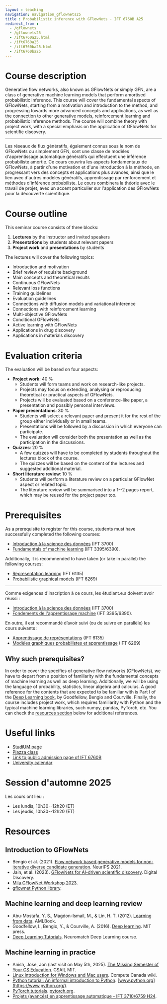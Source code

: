 ```yaml
---
layout : teaching
navigation: navigation_gflownets25
title : Probabilistic inference with GFlowNets - IFT 6760B A25
redirect_from :
  - /gflownets
  - /gflownets25
  - /ift6760a25.html
  - /ift6760a25
  - /ift6760ba25.html
  - /ift6760ba25
---
```


# Course description

Generative flow networks, also known as GFlowNets or simply GFN, are a class of generative machine learning models that perform amortised probabilistic inference. This course will cover the fundamental aspects of GFlowNets, starting from a motivation and introduction to the method, and progressing towards more advanced concepts and applications, as well as the connection to other generative models, reinforcement learning and probabilistic inference methods. The course will combine theory with project work, with a special emphasis on the application of GFlowNets for scientific discovery.

---

Les réseaux de flux génératifs, également connus sous le nom de GFlowNets ou simplement GFN, sont une classe de modèles d'apprentissage automatique génératifs qui effectuent une inférence probabiliste amortie. Ce cours couvrira les aspects fondamentaux de GFlowNets, à partir d'une motivation et d'une introduction à la méthode, en progressant vers des concepts et applications plus avancés, ainsi que le lien avec d'autres modèles génératifs, apprentissage par renforcement et méthodes d'inférence probabiliste. Le cours combinera la théorie avec le travail de projet, avec un accent particulier sur l'application des GFlowNets pour la découverte scientifique.


# Course outline

This seminar course consists of three blocks:

1. **Lectures** by the instructor and invited speakers
2. **Presentations** by students about relevant papers
3. **Project work** and **presentations** by students

The lectures will cover the following topics:

- Introduction and motivation
- Brief review of requisite background
- Main concepts and theoretical results
- Continuous GFlowNets
- Relevant loss functions
- Training guidelines
- Evaluation guidelines
- Connections with diffusion models and variational inference
- Connections with reinforcement learning
- Multi-objective GFlowNets
- Conditional GFlowNets
- Active learning with GFlowNets
- Applications in drug discovery
- Applications in materials discovery

# Evaluation criteria

The evaluation will be based on four aspects:

- **Project work**: 40 %
    - Students will form teams and work on research-like projects.
    - Projects may focus on extending, analysing or reproducing theoretical or practical aspects of GFlowNets.
    - Projects will be evaluated based on a conference-like paper, a presentation and possibly personal interviews.
- **Paper presentations**: 30 %
    - Students will select a relevant paper and present it for the rest of the group either individually or in small teams.
    - Presentations will be followed by a discussion in which everyone can participate.
    - The evaluation will consider both the presentation as well as the participation in the discussions.
- **Quizzes**: 20 %
    - A few quizzes will have to be completed by students throughout the lectures block of the course.
    - The quizzes will be based on the content of the lectures and suggested additional material.
- **Short literature review**: 10 %
    - Students will perform a literature review on a particular GFlowNet aspect or related topic.
    - The literature review will be summarised into a 1--2 pages report, which may be reused for the project paper too.

# Prerequisites

As a prerequisite to register for this course, students must have successfully completed the following courses:

- [Introduction à la science des données](https://admission.umontreal.ca/cours-et-horaires/cours/ift-3700/) (IFT 3700)
- [Fundamentals of machine learning](https://admission.umontreal.ca/cours-et-horaires/cours/ift-3395/) (IFT 3395/6390).

Additionally, it is recommended to have taken (or take in parallel) the following courses:

- [Representation learning](https://admission.umontreal.ca/cours-et-horaires/cours/ift-6135/) (IFT 6135)
- [Probabilistic graphical models](https://admission.umontreal.ca/cours-et-horaires/cours/ift-6269/) (IFT 6269)

---

Comme exigences d'inscription à ce cours, les étudiant.e.s doivent avoir réussi : 

- [Introduction à la science des données](https://admission.umontreal.ca/cours-et-horaires/cours/ift-3700/) (IFT 3700)
- [Fondements de l'apprentissage machine](https://admission.umontreal.ca/cours-et-horaires/cours/ift-3395/) (IFT 3395/6390).

En outre, il est recommandé d’avoir suivi (ou de suivre en parallèle) les cours suivants :

- [Apprentissage de représentations](https://admission.umontreal.ca/cours-et-horaires/cours/ift-6135/) (IFT 6135)
- [Modèles graphiques probabilistes et apprentissage](https://admission.umontreal.ca/cours-et-horaires/cours/ift-6269/) (IFT 6269)


## Why such prerequisites?

In order to cover the specifics of generative flow networks (GFlowNets), we have to depart from a position of familiarity with the fundamental concepts of machine learning as well as deep learning. Additionally, we will be using the language of probability, statistics, linear algebra and calculus. A good reference for the contents that are expected to be familiar with is Part I of the [Deep Learning book](https://www.deeplearningbook.org/), by Goodfellow, Bengio and Courville. Finally, the course includes project work, which requires familiarity with Python and the typical machine learning libraries, such numpy, pandas, PyTorch, etc. You can check the [resources section](#resources) below for additional references.

# Useful links

* [StudiUM page](https://studium.umontreal.ca/course/view.php?id=332667)
* [Piazza class](https://piazza.com/umontreal.ca/fall2025/ift6760ba25)
* [Link to public admission page of IFT 6760B](https://admission.umontreal.ca/cours-et-horaires/cours/ift-6760b/)
* [University calendar](https://registraire.umontreal.ca/dates-importantes/calendriers-universitaires/#calendrier-universitaire-2025-2026)

# Session d'automne 2025

Les cours ont lieu :

* Les lundis, 10h30--12h20 (ET)
* Les jeudis, 10h30--12h20 (ET)

# Resources

## Introduction to GFlowNets
* Bengio et al. (2021). [Flow network based generative models for non-iterative diverse candidate generation](https://papers.nips.cc/paper/2021/hash/e614f646836aaed9f89ce58e837e2310-Abstract.html). NeurIPS 2021.
* Jain, et al. (2023). [GFlowNets for AI-driven scientific discovery](https://pubs.rsc.org/en/content/articlelanding/2023/dd/d3dd00002h). Digital Discovery.
* [Mila GFlowNet Workshop 2023](https://www.gflownet.org/).
* [gflownet Python library](https://github.com/alexhernandezgarcia/gflownet).

## Machine learning and deep learning review
* Abu-Mostafa, Y. S., Magdon-Ismail, M., & Lin, H. T. (2012). [Learning from data](https://work.caltech.edu/textbook.html). AMLBook.
* Goodfellow, I., Bengio, Y., & Courville, A. (2016). [Deep learning](https://www.deeplearningbook.org/). MIT press.
* [Deep Learning Tutorials](https://deeplearning.neuromatch.io/tutorials/intro.html). Neuromatch Deep Learning course.

## Machine learning in practice
* Anish, Jose, Jon (last visit on May 5th, 2025). [The Missing Semester of Your CS Education](https://missing.csail.mit.edu/). CSAIL MIT.
* [Linux introduction for Windows and Mac users](https://docs.computecanada.ca/wiki/Linux_introduction). Compute Canada wiki.
* [Python tutorial: An informal introduction to Python](https://docs.python.org/3/tutorial/introduction.html). [www.python.org](https://www.python.org/).
* [PyTorch tutorials](https://pytorch.org/tutorials/). [pytorch.org](https://pytorch.org).
* [Projets (avancés) en apprentissage automatique - IFT 3710/6759 H24](https://alexhernandezgarcia.github.io/teaching/mlprojects24/).
